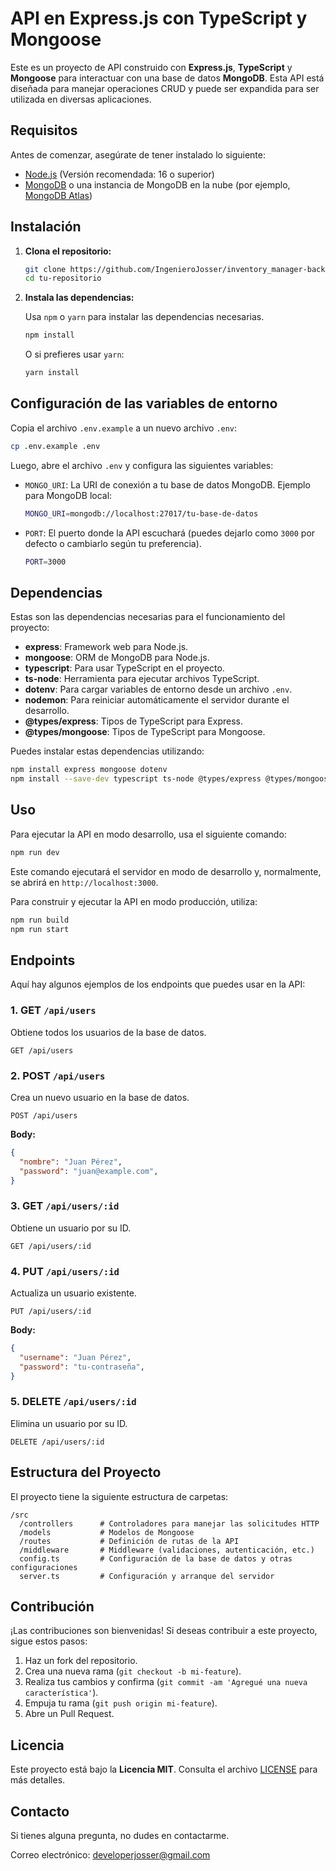 
# API en Express.js con TypeScript y Mongoose

Este es un proyecto de API construido con **Express.js**, **TypeScript** y **Mongoose** para interactuar con una base de datos **MongoDB**. Esta API está diseñada para manejar operaciones CRUD y puede ser expandida para ser utilizada en diversas aplicaciones.

## Requisitos

Antes de comenzar, asegúrate de tener instalado lo siguiente:

- [Node.js](https://nodejs.org/) (Versión recomendada: 16 o superior)
- [MongoDB](https://www.mongodb.com/) o una instancia de MongoDB en la nube (por ejemplo, [MongoDB Atlas](https://www.mongodb.com/cloud/atlas))

## Instalación

1. **Clona el repositorio:**

   ```bash
   git clone https://github.com/IngenieroJosser/inventory_manager-backend.git
   cd tu-repositorio
   ```

2. **Instala las dependencias:**

   Usa `npm` o `yarn` para instalar las dependencias necesarias.

   ```bash
   npm install
   ```

   O si prefieres usar `yarn`:

   ```bash
   yarn install
   ```

## Configuración de las variables de entorno

Copia el archivo `.env.example` a un nuevo archivo `.env`:

```bash
cp .env.example .env
```

Luego, abre el archivo `.env` y configura las siguientes variables:

- `MONGO_URI`: La URI de conexión a tu base de datos MongoDB. Ejemplo para MongoDB local:
  
  ```bash
  MONGO_URI=mongodb://localhost:27017/tu-base-de-datos
  ```

- `PORT`: El puerto donde la API escuchará (puedes dejarlo como `3000` por defecto o cambiarlo según tu preferencia).

  ```bash
  PORT=3000
  ```

## Dependencias

Estas son las dependencias necesarias para el funcionamiento del proyecto:

- **express**: Framework web para Node.js.
- **mongoose**: ORM de MongoDB para Node.js.
- **typescript**: Para usar TypeScript en el proyecto.
- **ts-node**: Herramienta para ejecutar archivos TypeScript.
- **dotenv**: Para cargar variables de entorno desde un archivo `.env`.
- **nodemon**: Para reiniciar automáticamente el servidor durante el desarrollo.
- **@types/express**: Tipos de TypeScript para Express.
- **@types/mongoose**: Tipos de TypeScript para Mongoose.

Puedes instalar estas dependencias utilizando:

```bash
npm install express mongoose dotenv
npm install --save-dev typescript ts-node @types/express @types/mongoose nodemon
```

## Uso

Para ejecutar la API en modo desarrollo, usa el siguiente comando:

```bash
npm run dev
```

Este comando ejecutará el servidor en modo de desarrollo y, normalmente, se abrirá en `http://localhost:3000`.

Para construir y ejecutar la API en modo producción, utiliza:

```bash
npm run build
npm run start
```

## Endpoints

Aquí hay algunos ejemplos de los endpoints que puedes usar en la API:

### 1. **GET** `/api/users`

Obtiene todos los usuarios de la base de datos.

```http
GET /api/users
```

### 2. **POST** `/api/users`

Crea un nuevo usuario en la base de datos.

```http
POST /api/users
```

**Body:**

```json
{
  "nombre": "Juan Pérez",
  "password": "juan@example.com",
}
```

### 3. **GET** `/api/users/:id`

Obtiene un usuario por su ID.

```http
GET /api/users/:id
```

### 4. **PUT** `/api/users/:id`

Actualiza un usuario existente.

```http
PUT /api/users/:id
```

**Body:**

```json
{
  "username": "Juan Pérez",
  "password": "tu-contraseña",
}
```

### 5. **DELETE** `/api/users/:id`

Elimina un usuario por su ID.

```http
DELETE /api/users/:id
```

## Estructura del Proyecto

El proyecto tiene la siguiente estructura de carpetas:

```
/src
  /controllers      # Controladores para manejar las solicitudes HTTP
  /models           # Modelos de Mongoose
  /routes           # Definición de rutas de la API
  /middleware       # Middleware (validaciones, autenticación, etc.)
  config.ts         # Configuración de la base de datos y otras configuraciones
  server.ts         # Configuración y arranque del servidor
```

## Contribución

¡Las contribuciones son bienvenidas! Si deseas contribuir a este proyecto, sigue estos pasos:

1. Haz un fork del repositorio.
2. Crea una nueva rama (`git checkout -b mi-feature`).
3. Realiza tus cambios y confirma (`git commit -am 'Agregué una nueva característica'`).
4. Empuja tu rama (`git push origin mi-feature`).
5. Abre un Pull Request.

## Licencia

Este proyecto está bajo la **Licencia MIT**. Consulta el archivo [LICENSE](LICENSE) para más detalles.

## Contacto

Si tienes alguna pregunta, no dudes en contactarme.

Correo electrónico: developerjosser@gmail.com
